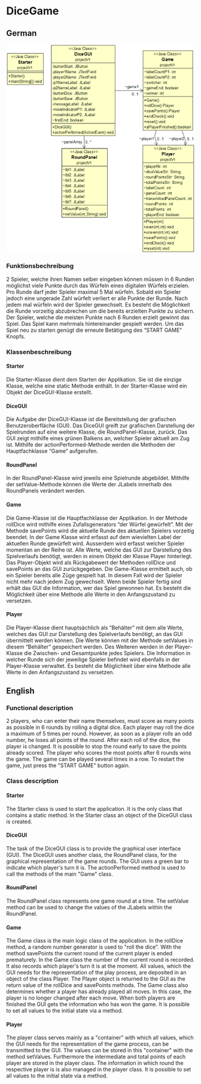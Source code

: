 # DiceGame
## German
![UML](https://github.com/herzkadani/DiceGame/blob/d1979b779647626061514c1bce4eeb0b7eea6ab4/UML.png)
### Funktionsbechreibung
2 Spieler, welche ihren Namen selber eingeben können müssen in 6 Runden möglichst viele Punkte durch das Würfeln eines digitalen Würfels erzielen. Pro Runde darf jeder Spieler maximal 5 Mal würfeln. Sobald ein Spieler jedoch eine ungerade Zahl würfelt verliert er alle Punkte der Runde. Nach jedem mal würfeln wird der Spieler gewechselt. Es besteht die Möglichkeit die Runde vorzeitig abzubrechen um die bereits erzielten Punkte zu sichern. Der Spieler, welche die meisten Punkte nach 6 Runden erzielt gewinnt das Spiel.
Das Spiel kann mehrmals hintereinander gespielt werden. Um das Spiel neu zu starten genügt die erneute Betätigung des “START GAME" Knopfs. 
### Klassenbeschreibung
#### Starter
Die Starter-Klasse dient dem Starten der Applikation. Sie ist die einzige Klasse, welche eine static Methode enthält. In der Starter-Klasse wird ein Objekt der DiceGUI-Klasse erstellt.
#### DiceGUI
Die Aufgabe der DiceGUI-Klasse ist die Bereitstellung der grafischen Benutzeroberfläche (GUI). Das DiceGUI greift zur grafischen Darstellung der Spielrunden auf eine weitere Klasse, die RoundPanel-Klasse, zurück. Das GUI zeigt mithilfe eines grünen Balkens an, welcher Spieler aktuell am Zug ist. Mithilfe der actionPerformed-Methode werden die Methoden der Hauptfachklasse “Game” aufgerufen. 
#### RoundPanel
In der RoundPanel-Klasse wird jeweils eine Spielrunde abgebildet. Mithilfe der setValue-Methode können die Werte der JLabels innerhalb des RoundPanels verändert werden.
#### Game
Die Game-Klasse ist die Hauptfachklasse der Applikation. In der Methode rollDice wird mithilfe eines Zufallsgenerators “der Würfel gewürfelt”. Mit der Methode savePoints wird die aktuelle Runde des aktuellen Spielers vorzeitig beendet. In der Game Klasse wird erfasst auf dem wievielten Label der aktuellen Runde gewürfelt wird. Ausserdem wird erfasst welcher Spieler momentan an der Reihe ist.
Alle Werte, welche das GUI zur Darstellung des Spielverlaufs benötigt, werden in einem Objekt der Klasse Player hinterlegt. Das Player-Objekt wird als Rückgabewert der Methoden rollDice und savePoints an das GUI zurückgegeben. Die Game-Klasse ermittelt auch, ob ein Spieler bereits alle Züge gespielt hat. In diesem Fall wird der Spieler nicht mehr nach jedem Zug gewechselt. Wenn beide Spieler fertig sind erhält das GUI die Information, wer das Spiel gewonnen hat. Es besteht die Möglichkeit über eine Methode alle Werte in den Anfangszustand zu versetzen.
#### Player
Die Player-Klasse dient hauptsächlich als “Behälter” mit dem alle Werte, welches das GUI zur Darstellung des Spielverlaufs benötigt, an das GUI übermittelt werden können. Die Werte können mit der Methode setValues in diesem “Behälter” gespeichert werden.
Des Weiteren werden in der Player-Klasse die Zwischen- und Gesamtpunkte jedes Spielers. Die Information in welcher Runde sich der jeweilige Spieler befindet wird ebenfalls in der Player-Klasse verwaltet. Es besteht die Möglichkeit über eine Methode alle Werte in den Anfangszustand zu versetzen.
## English
### Functional description
2 players, who can enter their name themselves, must score as many points as possible in 6 rounds by rolling a digital dice. Each player may roll the dice a maximum of 5 times per round. However, as soon as a player rolls an odd number, he loses all points of the round. After each roll of the dice, the player is changed. It is possible to stop the round early to save the points already scored. The player who scores the most points after 6 rounds wins the game.
The game can be played several times in a row. To restart the game, just press the "START GAME" button again. 
### Class description
#### Starter
The Starter class is used to start the application. It is the only class that contains a static method. In the Starter class an object of the DiceGUI class is created.
#### DiceGUI
The task of the DiceGUI class is to provide the graphical user interface (GUI). The DiceGUI uses another class, the RoundPanel class, for the graphical representation of the game rounds. The GUI uses a green bar to indicate which player's turn it is. The actionPerformed method is used to call the methods of the main "Game" class. 
#### RoundPanel
The RoundPanel class represents one game round at a time. The setValue method can be used to change the values of the JLabels within the RoundPanel.
#### Game
The Game class is the main logic class of the application. In the rollDice method, a random number generator is used to "roll the dice". With the method savePoints the current round of the current player is ended prematurely. In the Game class the number of the current round is recorded. It also records which player's turn it is at the moment.
All values, which the GUI needs for the representation of the play process, are deposited in an object of the class Player. The Player object is returned to the GUI as the return value of the rollDice and savePoints methods. The Game class also determines whether a player has already played all moves. In this case, the player is no longer changed after each move. When both players are finished the GUI gets the information who has won the game. It is possible to set all values to the initial state via a method.
#### Player
The player class serves mainly as a "container" with which all values, which the GUI needs for the representation of the game process, can be transmitted to the GUI. The values can be stored in this "container" with the method setValues.
Furthermore the intermediate and total points of each player are stored in the player class. The information in which round the respective player is is also managed in the player class. It is possible to set all values to the initial state via a method.
